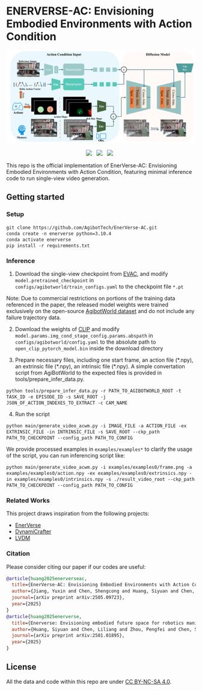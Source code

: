 # ENERVERSE-AC: Envisioning Embodied Environments with Action Condition

<div id="top" align="center">

![Framework](imgs/overview.png)

 <a href='https://arxiv.org/abs/2505.09723'><img src='https://img.shields.io/badge/arXiv-2505.09723-b31b1b.svg'></a> &nbsp; <a href='https://annaj2178.github.io/EnerverseAC.github.io'><img src='https://img.shields.io/badge/Site-EnerVerseAC-blue'></a> &nbsp;  <a href='https://huggingface.co/agibot-world/EnerVerse-AC'><img src='https://img.shields.io/badge/%F0%9F%A4%97%20Hugging%20Face-Weight-blue'></a> &nbsp;


</div>

This repo is the official implementation of EnerVerse-AC: Envisioning Embodied Environments with Action Condition, featuring minimal inference code to run single-view video generation.


## Getting started


### Setup
```
git clone https://github.com/AgibotTech/EnerVerse-AC.git
conda create -n enerverse python=3.10.4
conda activate enerverse
pip install -r requirements.txt
```

### Inference

1. Download the single-view checkpoint from [EVAC](https://huggingface.co/agibot-world/EnerVerse-AC), and modify ``model.pretrained_checkpoint`` in ``configs/agibotworld/train_configs.yaml`` to the checkpoint file ``*.pt``

Note: Due to commercial restrictions on portions of the training data referenced in the paper, the released model weights were trained exclusively on the open-source [AgibotWorld dataset](https://github.com/OpenDriveLab/AgiBot-World) and do not include any failure trajectory data.

2. Download the weights of [CLIP](https://huggingface.co/laion/CLIP-ViT-H-14-laion2B-s32B-b79K) and modify ``model.params.img_cond_stage_config.params.abspath`` in ``configs/agibotworld/config.yaml`` to the absolute path to ``open_clip_pytorch_model.bin`` inside the download directory

3. Prepare necessary files, including one start frame, an action file (\*.npy), an extrinsic file (\*.npy), an intrinsic file (\*.npy). A simple convertation script from AgiBotWorld to the expected files is provided in tools/prepare_infer_data.py.

```
python tools/prepare_infer_data.py -r PATH_TO_AGIBOTWORLD_ROOT -t TASK_ID -e EPISODE_ID -s SAVE_ROOT -j JSON_OF_ACTION_INDEXES_TO_EXTRACT -c CAM_NAME
```

4. Run the script

```
python main/generate_video_acwm.py -i IMAGE_FILE -a ACTION_FILE -ex EXTRINSIC_FILE -in INTRINSIC_FILE -s SAVE_ROOT --ckp_path PATH_TO_CHECKPOINT --config_path PATH_TO_CONFIG
```

We provide processed examples in ``examples/examples*`` to clarify the usage of the script, you can run inferencing script like:
```
python main/generate_video_acwm.py -i examples/examples0/frame.png -a examples/examples0/action.npy -ex examples/examples0/extrinsics.npy -in examples/examples0/intrinsics.npy -s ./result_video_root --ckp_path PATH_TO_CHECKPOINT --config_path PATH_TO_CONFIG
```


### Related Works
This project draws inspiration from the following projects:
- [EnerVerse](https://sites.google.com/view/enerverse)
- [DynamiCrafter](https://github.com/Doubiiu/DynamiCrafter)
- [LVDM](https://github.com/YingqingHe/LVDM)



### Citation
Please consider citing our paper if our codes are useful:
```bib
@article{huang2025enerverseac,
  title={EnerVerse-AC: Envisioning Embodied Environments with Action Condition},
  author={Jiang, Yuxin and Chen, Shengcong and Huang, Siyuan and Chen, Liliang and Zhou, Pengfei and Liao, Yue and He, Xindong and Liu, Chiming and Li, Hongsheng and Yao, Maoqing and Ren, Guanghui},
  journal={arXiv preprint arXiv:2505.09723},
  year={2025}
}
@article{huang2025enerverse,
  title={Enerverse: Envisioning embodied future space for robotics manipulation},
  author={Huang, Siyuan and Chen, Liliang and Zhou, Pengfei and Chen, Shengcong and Jiang, Zhengkai and Hu, Yue and Liao, Yue and Gao, Peng and Li, Hongsheng and Yao, Maoqing and others},
  journal={arXiv preprint arXiv:2501.01895},
  year={2025}
}
```


## License
All the data and code within this repo are under [CC BY-NC-SA 4.0](https://creativecommons.org/licenses/by-nc-sa/4.0/).
